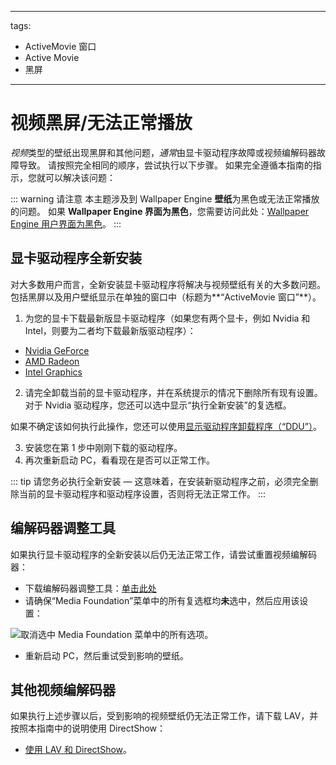 - - -
tags:
  - ActiveMovie 窗口
  - Active Movie
  - 黑屏
- - -


# 视频黑屏/无法正常播放

*视频*类型的壁纸出现黑屏和其他问题，*通常*由显卡驱动程序故障或视频编解码器故障导致。 请按照完全相同的顺序，尝试执行以下步骤。 如果完全遵循本指南的指示，您就可以解决该问题：

::: warning 请注意 本主题涉及到 Wallpaper Engine **壁纸**为黑色或无法正常播放的问题。 如果 **Wallpaper Engine 界面为黑色**，您需要访问此处：[Wallpaper Engine 用户界面为黑色](/interface/broken.html#wallpaper-engine-interface-is-black)。 :::

## 显卡驱动程序全新安装

对大多数用户而言，全新安装显卡驱动程序将解决与视频壁纸有关的大多数问题。 包括黑屏以及用户壁纸显示在单独的窗口中（标题为**“ActiveMovie 窗口”**）。

1. 为您的显卡下载最新版显卡驱动程序（如果您有两个显卡，例如 Nvidia 和 Intel，则要为二者均下载最新版驱动程序）：

* [Nvidia GeForce](https://www.nvidia.com/Download/index.aspx)
* [AMD Radeon](https://www.amd.com/support)
* [Intel Graphics](https://downloadcenter.intel.com/product/80939/Graphics-Drivers)

2. 请完全卸载当前的显卡驱动程序，并在系统提示的情况下删除所有现有设置。 对于 Nvidia 驱动程序，您还可以选中显示“执行全新安装”的复选框。

如果不确定该如何执行此操作，您还可以使用[显示驱动程序卸载程序（“DDU”）](https://www.guru3d.com/files-details/display-driver-uninstaller-download.html)。

3. 安装您在第 1 步中刚刚下载的驱动程序。
4. 再次重新启动 PC，看看现在是否可以正常工作。

::: tip 请您务必执行全新安装 — 这意味着，在安装新驱动程序之前，必须完全删除当前的显卡驱动程序和驱动程序设置，否则将无法正常工作。 :::

## 编解码器调整工具

如果执行显卡驱动程序的全新安装以后仍无法正常工作，请尝试重置视频编解码器：

* 下载编解码器调整工具：[单击此处](https://www.codecguide.com/download_other.htm)
* 请确保“Media Foundation”菜单中的所有复选框均**未**选中，然后应用该设置：

![取消选中 Media Foundation 菜单中的所有选项。](./codectweak.gif)

* 重新启动 PC，然后重试受到影响的壁纸。

## 其他视频编解码器

如果执行上述步骤以后，受到影响的视频壁纸仍无法正常工作，请下载 LAV，并按照本指南中的说明使用 DirectShow：

* [使用 LAV 和 DirectShow](/videos/lav.html)。